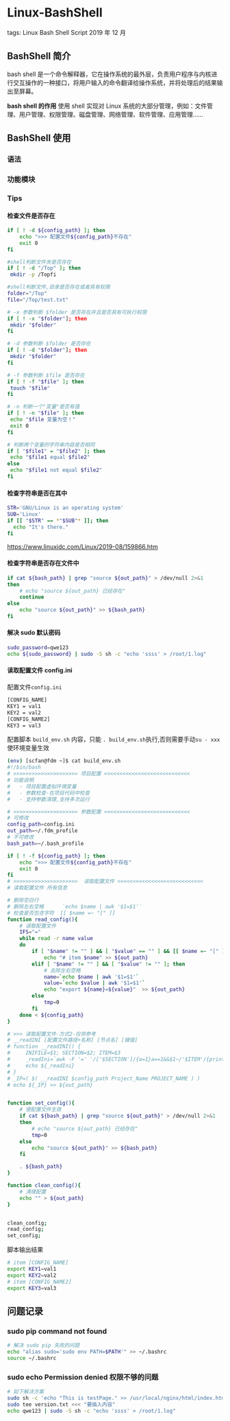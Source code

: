 # Linux-BashShell

tags: Linux Bash Shell Script 2019 年 12 月

## BashShell 简介

bash shell 是一个命令解释器，它在操作系统的最外层，负责用户程序与内核进行交互操作的一种接口，将用户输入的命令翻译给操作系统，并将处理后的结果输出至屏幕。

**bash shell 的作用** 使用 shell 实现对 Linux 系统的大部分管理，例如：文件管理、用户管理、权限管理、磁盘管理、网络管理、软件管理、应用管理……

## BashShell 使用

### 语法

### 功能模块

### Tips

#### 检查文件是否存在

```bash
if [ ! -d ${config_path} ]; then
    echo ">>> 配置文件${config_path}不存在"
    exit 0
fi

#shell判断文件夹是否存在
if [ ! -d "/Top" ]; then
 mkdir -p /Topfi

#shell判断文件,目录是否存在或者具有权限
folder="/Top"
file="/Top/test.txt"

# -x 参数判断 $folder 是否存在并且是否具有可执行权限
if [ ! -x "$folder"]; then
 mkdir "$folder"
fi

# -d 参数判断 $folder 是否存在
if [ ! -d "$folder"]; then
 mkdir "$folder"
fi

# -f 参数判断 $file 是否存在
if [ ! -f "$file" ]; then
 touch "$file"
fi

# -n 判断一个"变量"是否有值
if [ ! -n "$file" ]; then
 echo "$file 变量为空！"
 exit 0
fi

# 判断两个变量的字符串内容是否相同
if [ "$file1" = "$file2" ]; then
 echo "$file1 equal $file2"
else
 echo "$file1 not equal $file2"
fi
```

#### 检查字符串是否在其中

```bash
STR='GNU/Linux is an operating system'
SUB='Linux'
if [[ "$STR" == *"$SUB"* ]]; then
  echo "It's there."
fi
```

https://www.linuxidc.com/Linux/2019-08/159866.htm

#### 检查字符串是否存在文件中

```bash
if cat ${bash_path} | grep "source ${out_path}" > /dev/null 2>&1
then
    # echo "source ${out_path} 已经存在"
    continue
else
    echo "source ${out_path}" >> ${bash_path}
fi
```

#### 解决 sudo 默认密码

```bash
sudo_password=qwe123
echo ${sudo_password} | sudo -S sh -c "echo 'ssss' > /root/1.log"
```

#### 读取配置文件 config.ini

配置文件`config.ini`

```bash
[CONFIG_NAME]
KEY1 = val1
KEY2 = val2
[CONFIG_NAME2]
KEY3 = val3
```

配置脚本 `build_env.sh` 内容，只能 `. build_env.sh`执行,否则需要手动`su - xxx`使环境变量生效

```bash
(env) [scfan@fdm ~]$ cat build_env.sh
#!/bin/bash
# >>>>>>>>>>>>>>>>>>>>> 项目配置 <<<<<<<<<<<<<<<<<<<<<<<<<<<<
# 功能说明
#   - 项目配置虚拟环境变量
#   - 参数检查-在项目代码中检查
#   - 支持参数清理,支持多次运行

# >>>>>>>>>>>>>>>>>>>>> 参数配置 <<<<<<<<<<<<<<<<<<<<<<<<<<<<
# 可修改
config_path=config.ini
out_path=~/.fdm_profile
# 不可修改
bash_path=~/.bash_profile

if [ ! -f ${config_path} ]; then
    echo ">>> 配置文件${config_path}不存在"
    exit 0
fi
# >>>>>>>>>>>>>>>>>>>>>  读取配置文件 <<<<<<<<<<<<<<<<<<<<<<<<<<<<
# 读取配置文件 所有信息

# 删除空白行
# 删除左右空格      `echo $name | awk '$1=$1'`
# 检查是否包含字符  [[ $name =~ "[" ]]
function read_config(){
    # 读取配置文件
    IFS="="
    while read -r name value
    do
        if [ "$name" != "" ] && [ "$value" == "" ] && [[ $name =~ "[" ]] && [[ $name =~ "]" ]]; then
            echo "# item $name" >> ${out_path}
        elif [ "$name" != "" ] && [ "$value" != "" ]; then
            # 去除左右空格
            name=`echo $name | awk '$1=$1'`
            value=`echo $value | awk '$1=$1'`
            echo "export ${name}=${value}"  >> ${out_path}
        else
            tmp=0
        fi
    done < ${config_path}
}

# >>> 读取配置文件-方式2-仅供参考
# __readINI [配置文件路径+名称] [节点名] [键值]
# function __readINI() {
#     INIFILE=$1; SECTION=$2; ITEM=$3
#     _readIni=`awk -F '=' '/['$SECTION']/{a=1}a==1&&$1~/'$ITEM'/{print $2;exit}' $INIFILE`
#     echo ${_readIni}
# }
# _IP=( $( __readINI $config_path Project_Name PROJECT_NAME ) )
# echo ${_IP} >> ${out_path}


function set_config(){
    # 使配置文件生效
    if cat ${bash_path} | grep "source ${out_path}" > /dev/null 2>&1
    then
        # echo "source ${out_path} 已经存在"
        tmp=0
    else
        echo "source ${out_path}" >> ${bash_path}
    fi

    . ${bash_path}
}

function clean_config(){
    # 清理配置
    echo "" > ${out_path}
}


clean_config;
read_config;
set_config;

```

脚本输出结果

```bash
# item [CONFIG_NAME]
export KEY1=val1
export KEY2=val2
# item [CONFIG_NAME2]
export KEY3=val3
```

## 问题记录

### sudo pip command not found

```bash
# 解决 sudo pip 失败的问题
echo "alias sudo='sudo env PATH=$PATH'" >> ~/.bashrc
source ~/.bashrc
```

### sudo echo Permission denied 权限不够的问题

```bash
# 如下解决方案
sudo sh -c 'echo "This is testPage." >> /usr/local/nginx/html/index.html'
sudo tee version.txt <<< "要插入内容"
echo qwe123 | sudo -S sh -c "echo 'ssss' > /root/1.log"
```
